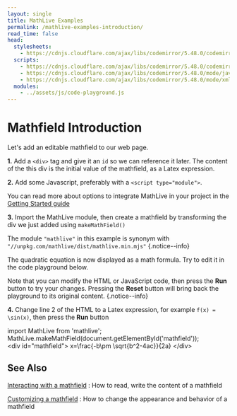 ```yaml
---
layout: single
title: MathLive Examples
permalink: /mathlive-examples-introduction/
read_time: false
head:
  stylesheets:
    - https://cdnjs.cloudflare.com/ajax/libs/codemirror/5.48.0/codemirror.min.css
  scripts:
    - https://cdnjs.cloudflare.com/ajax/libs/codemirror/5.48.0/codemirror.min.js
    - https://cdnjs.cloudflare.com/ajax/libs/codemirror/5.48.0/mode/javascript/javascript.min.js
    - https://cdnjs.cloudflare.com/ajax/libs/codemirror/5.48.0/mode/xml/xml.min.js
  modules:
    - ../assets/js/code-playground.js
---
```

<script>
    moduleMap = {
        mathlive: "//unpkg.com/mathlive/dist/mathlive.min.mjs",
        "html-to-image": "///assets/js/html-to-image.js",
    };
</script>

# Mathfield Introduction
Let's add an editable mathfield to our web page.

**1.** Add a `<div>` tag and give it an `id` so we can reference it later. The 
content of the this div is the initial value of the mathfield, as a Latex expression. 

**2.** Add some Javascript, preferably with a `<script type="module">`.

<p class="notice--info">You can read more about options to integrate MathLive in your project in the 
    <a href="/guides/mathfield-getting-started/">Getting Started guide</a>
</p>

**3.** Import the MathLive module, then create a mathfield by transforming the
    div we just added using `makeMathField()`

The module `"mathlive"` in this example is synonym with `"//unpkg.com/mathlive/dist/mathlive.min.mjs"` {.notice--info}

The quadratic equation is now displayed as a math formula. Try to edit it in the
code playground below.

Note that you can modify the HTML or JavaScript code, then press the **Run** button to try your changes. Pressing the **Reset** button will bring back the playground to its original content. {.notice--info}

**4.** Change line 2 of the HTML to a Latex expression, for example `f(x) = \sin(x)`, 
then press the **Run** button


<code-playground layout="stack" class="m-lg w-full-lg">
    <div slot="javascript">import MathLive from 'mathlive';
MathLive.makeMathField(document.getElementById('mathfield'));
</div>
    <div slot="html">&lt;div id="mathfield"&gt;
x=\frac{-b\pm \sqrt{b^2-4ac}}{2a}
&lt;/div&gt;</div>
</code-playground>


## See Also

<a href="/mathlive-examples-interacting">Interacting with a mathfield<span><i class="fas fa-chevron-right navigation"></i><span></span></a>
:    How to read, write the content of a mathfield

<a href="/mathlive-examples-customizing">Customizing a mathfield<span><i class="fas fa-chevron-right navigation"></i><span></span></a>
:   How to change the appearance and behavior of a mathfield